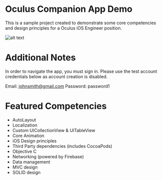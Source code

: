 # Oculus Companion App Demo
This is a sample project created to demonstrate some core competencies and design principles for a Oculus iOS Engineer position.

![alt text](https://github.com/jwells18/Oculus-Companion-App-Demo/blob/master/Oculus/OculusPreviewGIF.gif)

# Additional Notes

In order to navigate the app, you must sign in. Please use the test account credentials below as account creation is disabled.

Email: johnsmith@gmail.com
Password: password1

# Featured Competencies

- AutoLayout
- Localization
- Custom UICollectionView & UITableView
- Core Animation
- iOS Design principles
- Third Party dependencies (includes CocoaPods)
- Objective C
- Networking (powered by Firebase)
- Data management 
- MVC design
- SOLID design

